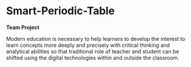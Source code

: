# Smart-Periodic-Table
**Team Project**


Modern education is necessary to help learners to develop the interest to learn concepts more deeply and precisely with critical thinking and analytical abilities so that traditional role of teacher and student can be shifted using the digital technologies within and outside the classroom. 
